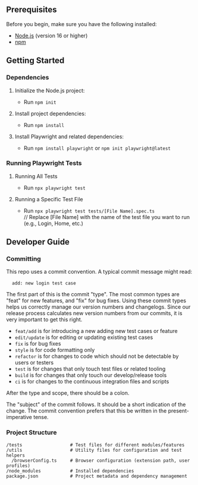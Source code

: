 ## Prerequisites

Before you begin, make sure you have the following installed:

- [Node.js](https://nodejs.org/) (version 16 or higher)
- [npm](https://www.npmjs.com/)


## Getting Started

### Dependencies

1. Initialize the Node.js project:
    - Run `npm init`

2. Install project dependencies:
    - Run `npm install`

3. Install Playwright and related dependencies:
    - Run `npm install playwright` or `npm init playwright@latest`


### Running Playwright Tests

1. Running All Tests
    - Run `npx playwright test`

2. Running a Specific Test File
    - Run `npx playwright test tests/[File Name].spec.ts`   
    // Replace [File Name] with the name of the test file you want to run (e.g., Login, Home, etc.)


## Developer Guide

### Committing

This repo uses a commit convention. A typical commit message might read:

<pre> <code> add: new login test case </code> </pre>

The first part of this is the commit "type". The most common types are "feat" for new features, and "fix" for bug fixes. Using these commit types helps us correctly manage our version numbers and changelogs. Since our release process calculates new version numbers from our commits, it is very important to get this right.

- `feat/add` is for introducing a new adding new test cases or feature
- `edit/update` is for editing or updating existing test cases
- `fix` is for bug fixes
- `style` is for code formatting only
- `refactor` is for changes to code which should not be detectable by users or testers
- `test` is for changes that only touch test files or related tooling
- `build` is for changes that only touch our develop/release tools
- `ci` is for changes to the continuous integration files and scripts

After the type and scope, there should be a colon.

The "subject" of the commit follows. It should be a short indication of the change. The commit convention prefers that this be written in the present-imperative tense.


### Project Structure
    /tests                  # Test files for different modules/features
    /utils                  # Utility files for configuration and test helpers
      /browserConfig.ts     # Browser configuration (extension path, user profiles)
    /node_modules           # Installed dependencies
    package.json            # Project metadata and dependency management
